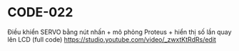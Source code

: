 # CODE-022
Điều khiển SERVO bằng nút nhấn + mô phỏng Proteus + hiển thị số lần quay lên LCD (full code)
https://studio.youtube.com/video/_zwxtKtRdRs/edit
